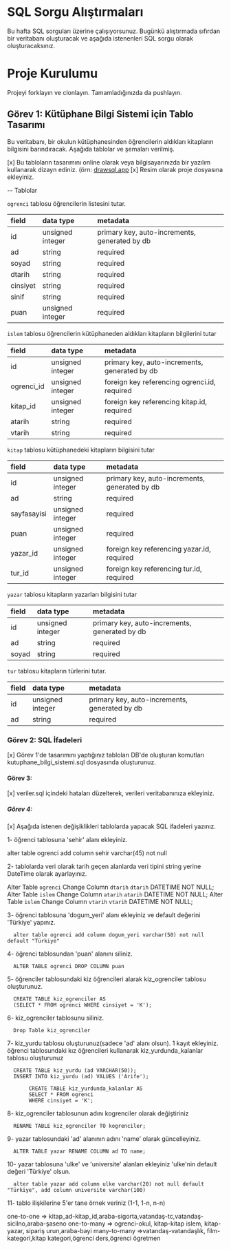 # SQL Sorgu Alıştırmaları

Bu hafta SQL sorguları üzerine çalışıyorsunuz. Bugünkü alıştırmada sıfırdan bir veritabanı oluşturacak ve aşağıda istenenleri SQL sorgu olarak oluşturacaksınız.

# Proje Kurulumu
Projeyi forklayın ve clonlayın. Tamamladığınızda da pushlayın.

## Görev 1: Kütüphane Bilgi Sistemi için Tablo Tasarımı

Bu veritabanı, bir okulun kütüphanesinden öğrencilerin aldıkları kitapların bilgisini barındıracak. 
Aşağıda tablolar ve şemaları verilmiş. 

[x] Bu tabloların tasarımını online olarak veya bilgisayarınızda bir yazılım kullanarak dizayn ediniz. (örn: [drawsql.app](https://drawsql.app/)
[x] Resim olarak proje dosyasına ekleyiniz.

-- Tablolar 

`ogrenci` tablosu öğrencilerin listesini tutar.

| field        | data type        | metadata                                           |
| :----------- | :--------------- | :------------------------------------------------- |
| id      	   | unsigned integer | primary key, auto-increments, generated by db      |
| ad 		      | string           | required                                           |
| soyad 	      | string           | required                                           |
| dtarih 	   | string           | required                                           |
| cinsiyet     | string           | required                                           |
| sinif        | string           | required                                           |
| puan         | unsigned integer | required                                           |


`islem` tablosu öğrencilerin kütüphaneden aldıkları kitapların bilgilerini tutar

| field        | data type        | metadata                                           |
| :----------- | :--------------- | :------------------------------------------------- |
| id      	   | unsigned integer | primary key, auto-increments, generated by db      |
| ogrenci_id   | unsigned integer | foreign key referencing ogrenci.id, required       |
| kitap_id     | unsigned integer | foreign key referencing kitap.id, required	       |
| atarih 	   | string           | required                                           |
| vtarih 	   | string           | required                                           |


`kitap` tablosu kütüphanedeki kitapların bilgisini tutar

| field        | data type        | metadata                                           |
| :----------- | :--------------- | :------------------------------------------------- |
| id      	   | unsigned integer | primary key, auto-increments, generated by db      |
| ad 		      | string           | required                                           |
| sayfasayisi  | unsigned integer | required                                           |
| puan         | unsigned integer | required                                           |
| yazar_id     | unsigned integer | foreign key referencing yazar.id, required 		   |
| tur_id       | unsigned integer | foreign key referencing tur.id, required 		   |


`yazar` tablosu kitapların yazarları bilgisini tutar

| field        | data type        | metadata                                           |
| :----------- | :--------------- | :------------------------------------------------- |
| id      	   | unsigned integer | primary key, auto-increments, generated by db      |
| ad 		      | string           | required                                           |
| soyad 	      | string           | required                                           |


`tur` tablosu kitapların türlerini tutar.

| field        | data type        | metadata                                           |
| :----------- | :--------------- | :------------------------------------------------- |
| id      	   | unsigned integer | primary key, auto-increments, generated by db      |
| ad 		      | string           | required                                           |




### Görev 2: SQL İfadeleri

[x] Görev 1'de tasarımını yaptığınız tabloları DB'de oluşturan komutları kutuphane_bilgi_sistemi.sql dosyasında oluşturunuz.


#### Görev 3: 

[x] veriler.sql içindeki hataları düzelterek, verileri veritabanınıza ekleyiniz.


##### Görev 4: 

[x] Aşağıda istenen değişiklikleri tablolarda yapacak SQL ifadeleri yazınız.

   1- öğrenci tablosuna 'sehir' alanı ekleyiniz.

   alter table ogrenci add column sehir varchar(45) not null

   2- tablolarda veri olarak tarih geçen alanlarda veri tipini string yerine DateTime olarak ayarlayınız.

   Alter Table `ogrenci` Change Column `dtarih` `dtarih` DATETIME NOT NULL;
   Alter Table `islem` Change Column `atarih` `atarih` DATETIME NOT NULL;
   Alter Table `islem` Change Column `vtarih` `vtarih` DATETIME NOT NULL;


   3- öğrenci tablosuna 'dogum_yeri' alanı ekleyiniz ve default değerini 'Türkiye' yapınız.

      alter table ogrenci add column dogum_yeri varchar(50) not null default "Türkiye"

   4- öğrenci tablosundan 'puan' alanını siliniz.

      ALTER TABLE ogrenci DROP COLUMN puan

   5- öğrenciler tablosundaki kiz öğrencileri alarak kiz_ogrenciler tablosu oluşturunuz.

      CREATE TABLE kiz_ogrenciler AS
      (SELECT * FROM ogrenci WHERE cinsiyet = 'K');
   
   6- kiz_ogrenciler tablosunu siliniz.

      Drop Table kiz_ogrenciler

   7- kiz_yurdu tablosu oluşturunuz(sadece 'ad' alanı olsun). 1 kayıt ekleyiniz.
      öğrenci tablosundaki kız öğrencileri kullanarak kiz_yurdunda_kalanlar tablosu oluşturunuz

      CREATE TABLE kiz_yurdu (ad VARCHAR(50));
      INSERT INTO kiz_yurdu (ad) VALUES ('Arife');

           CREATE TABLE kiz_yurdunda_kalanlar AS
           SELECT * FROM ogrenci
           WHERE cinsiyet = 'K';

   8- kiz_ogrenciler tablosunun adını kogrenciler olarak değiştiriniz

      RENAME TABLE kiz_ogrenciler TO kogrenciler;

   9- yazar tablosundaki 'ad' alanının adını 'name' olarak güncelleyiniz.

      ALTER TABLE yazar RENAME COLUMN ad TO name;

   10- yazar tablosuna 'ulke' ve 'universite' alanları ekleyiniz 'ulke'nin default değeri 'Türkiye' olsun.

      alter table yazar add column ulke varchar(20) not null default "Türkiye", add column universite varchar(100)

   11- tablo ilişkilerine 5'er tane örnek veriniz (1-1, 1-n, n-n)  

   one-to-one => kitap_ad-kitap_id,araba-sigorta,vatandaş-tc,vatandaş-sicilno,araba-şaseno
   one-to-many => ogrenci-okul, kitap-kitap islem, kitap-yazar, sipariş urun,araba-bayi
   many-to-many =>vatandaş-vatandaşlık, film-kategori,kitap kategori,ögrenci ders,ögrenci ögretmen

